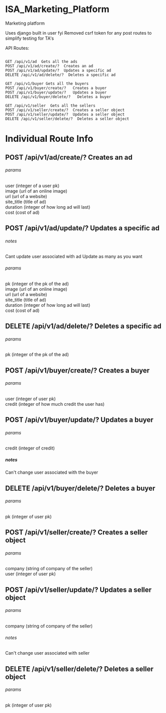 # ISA_Marketing_Platform
Marketing platform

Uses django built in user fyi
Removed csrf token for any post routes to simplify testing for TA's

API Routes:

```

GET /api/v1/ad  Gets all the ads
POST /api/v1/ad/create/?  Creates an ad
POST /api/v1/ad/update/?  Updates a specific ad
DELETE /api/v1/ad/delete/?  Deletes a specific ad

GET /api/v1/buyer Gets all the buyers
POST /api/v1/buyer/create/?   Creates a buyer
POST /api/v1/buyer/update/?   Updates a buyer
DELETE /api/v1/buyer/delete/?   Deletes a buyer

GET /api/v1/seller  Gets all the sellers
POST /api/v1/seller/create/?  Creates a seller object
POST /api/v1/seller/update/?  Updates a seller object
DELETE /api/v1/seller/delete/?  Deletes a seller object

```

# Individual Route Info

## POST /api/v1/ad/create/?  Creates an ad


###### params 
user  (integer of a user pk) <br />
image (url of an online image) <br />
url (url of a website) <br />
site_title  (title of ad) <br />
duration  (integer of how long ad will last) <br />
cost  (cost of ad)



## POST /api/v1/ad/update/?  Updates a specific ad


###### notes
Cant update user associated with ad
Update as many as you want

###### params
pk (integer of the pk of the ad) <br />
image (url of an online image) <br />
url (url of a website)  <br />
site_title  (title of ad) <br />
duration  (integer of how long ad will last) <br />
cost  (cost of ad) 

## DELETE /api/v1/ad/delete/?  Deletes a specific ad


###### params
pk (integer of the pk of the ad)


## POST /api/v1/buyer/create/?   Creates a buyer


###### params
user (integer of user pk) <br />
credit (integer of how much credit the user has)


## POST /api/v1/buyer/update/?   Updates a buyer


###### params
credit (integer of credit)

##### notes
Can't change user associated with the buyer



## DELETE /api/v1/buyer/delete/?   Deletes a buyer

###### params
pk (integer of user pk)


## POST /api/v1/seller/create/?  Creates a seller object

###### params
company (string of company of the seller) <br />
user (integer of user pk)


## POST /api/v1/seller/update/?  Updates a seller object

###### params
company (string of company of the seller)

###### notes
Can't change user associated with seller

## DELETE /api/v1/seller/delete/?  Deletes a seller object

###### params
pk (integer of user pk)

